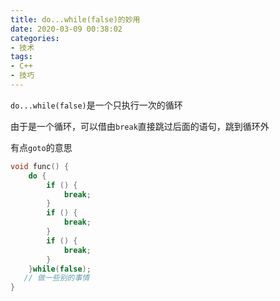 ```yaml
---
title: do...while(false)的妙用
date: 2020-03-09 00:38:02
categories:
- 技术
tags:
- C++
- 技巧
---
```


`do...while(false)`是一个只执行一次的循环

由于是一个循环，可以借由`break`直接跳过后面的语句，跳到循环外

有点`goto`的意思

```C++
void func() {
    do {
        if () {
            break;
        }
        if () {
            break;
        }
        if () {
            break;
        }
    }while(false);
   // 做一些别的事情
}
```

